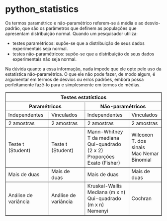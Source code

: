 # python_statistics

Os termos paramétrico e não-paramétrico referem-se à média e ao desvio-padrão, que são os parâmetros que definem as populações que apresentam distribuição normal. 
Quando um pesquisador utiliza:

- testes paramétricos: supõe-se que a distribuição de seus dados experimentais seja normal.
- testes não-paramétricos: supõe-se que a distribuição de seus dados experimentais não seja normal.

Na dúvida quanto a essa informação, nada impede que ele opte pelo uso da estatística não-paramétrica. O que ele não pode fazer, de modo algum, é argumentar em termos de desvios ou erros padrões, embora possa perfeitamente fazê-lo pura e simplesmente em termos de médias.

<table border="1">
<tr>
    <th colspan="4">Testes estatísticos</th>
</tr>
<tr>
    <th colspan="2">Paramétricos</th>
    <th colspan="2">Não-paramétricos</th>
</tr>
<tr>
    <td>Independentes</td>
    <td>Vinculados</td>
    <td>Independentes</td>
    <td>Vinculados</td>
</tr>
<tr>
    <td>2 amostras</td>
    <td>2 amostras</td>
    <td>2 amostras</td>
    <td>2 amostras</td>
 </tr>
 <tr>
    <td>Teste t (Student)</td>
    <td>Teste t (Student)</td>
    <td>Mann-Whitney<br/>T da mediana<br/>Qui-quadrado (2 x 2)<br/>Proporções<br/>Exato (Fisher)</td>
    <td>Wilcoxon<br/>T. dos sinais<br/>Mac Nemar<br/>Binomial</td>
  </tr>
  <tr>
    <td>Mais de duas</td>
    <td>Mais de duas</td>
    <td>Mais de duas</td>
    <td>Mais de duas</td>
  </tr>
  <tr>
    <td>Análise de variância</td>
    <td>Análise de variância</td>
    <td>Kruskal-Wallis<br>Mediana (m x n)<br/>Qui-quadrado (m x n)<br>Nemenyi</td>
    <td>Cochran</td>
  </tr>
</table>

